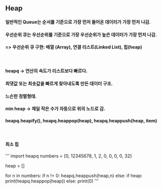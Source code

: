 ## Heap
#### 일반적인 Queue는 **순서**를 기준으로 가장 먼저 들어온 데이터가 가장 먼저 나감. 
#### 우선순위 큐는 **우선순위**를 기준으로 가장 우선순위가 높은 데이터가 가장 먼저 나감.
#### => 우선순위 큐 구현: 배열 (Array), 연결 리스트(Linked List), 힙(heap)
<br/>

#### heapq -> 연산의 속도가 리스트보다 빠르다. 
#### 최댓값 또는 최솟값을 빠르게 찾아내도록 만든 데이터 구조. 
#### 느슨한 정렬형태. 
#### min heap -> 제일 작은 수가 자동으로 위의 노드로 감. 
#### heapq.heapify(), heapq.heappop(heap), heapq.heappush(heap, item)
<br/>

#### 최소 힙
'''
import heapq
numbers = [0, 12345678, 1, 2, 0, 0, 0, 0, 32]

heap = []

for n in numbers:
    if n != 0:
    heapq.heappush(heap,n)
else:
    if heap:
        print(heapq.heappop(heap))
    else:
        print(0)
'''



